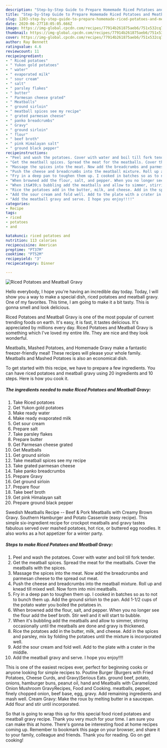 ```yaml
---
description: "Step-by-Step Guide to Prepare Homemade Riced Potatoes and Meatball Gravy"
title: "Step-by-Step Guide to Prepare Homemade Riced Potatoes and Meatball Gravy"
slug: 1203-step-by-step-guide-to-prepare-homemade-riced-potatoes-and-meatball-gravy
date: 2020-06-27T18:05:05.666Z
image: https://img-global.cpcdn.com/recipes/77914b261875aeb6/751x532cq70/riced-potatoes-and-meatball-gravy-recipe-main-photo.jpg
thumbnail: https://img-global.cpcdn.com/recipes/77914b261875aeb6/751x532cq70/riced-potatoes-and-meatball-gravy-recipe-main-photo.jpg
cover: https://img-global.cpcdn.com/recipes/77914b261875aeb6/751x532cq70/riced-potatoes-and-meatball-gravy-recipe-main-photo.jpg
author: Ray Bennett
ratingvalue: 4.6
reviewcount: 11
recipeingredient:
- " Riced potatoes"
- " Yukon gold potatoes"
- " water"
- " evaporated milk"
- " sour cream"
- " salt"
- " parsley flakes"
- " butter"
- " Parmesan cheese grated"
- " Meatballs"
- " ground sirloin"
- " meatball spices see my recipe"
- " grated parmesan cheese"
- " panko breadcrumbs"
- " Gravy"
- " ground sirloin"
- " flour"
- " beef broth"
- " pink Himalayan salt"
- " ground black pepper"
recipeinstructions:
- "Peel and wash the potatoes. Cover with water and boil till fork tender."
- "Get the meatball spices. Spread the meat for the meatballs. Cover the meatballs with the spices."
- "Massage the spices into the meat. Now add the breadcrumbs and parmesan cheese to the spread out meat."
- "Push the cheese and breadcrumbs into the meatball mixture. Roll up and knead till mixed well. Now form into mini meatballs."
- "Fry in a deep pan to toughen them up. I cooked in batches so as to not to bunch them up. Add the ground sirloin to the pan. Add 1-1/2 cups of the potato water you boiled the potatoes in."
- "When browned add the flour, salt, and pepper. When you no longer see the flour add the beef broth. Stir well and it will start to bubble."
- "When it&#39;s bubbling add the meatballs and allow to simmer, stirring occasionally until the meatballs are done and gravy is thickened."
- "Rice the potatoes add in the butter, milk, and cheese. Add in the spices and parsley, mix by folding the potatoes until the mixture is incorporated well."
- "Add the sour cream and fold well. Add to the plate with a crater in the middle."
- "Add the meatball gravy and serve. I hope you enjoy!!!!"
categories:
- Recipe
tags:
- riced
- potatoes
- and

katakunci: riced potatoes and 
nutrition: 113 calories
recipecuisine: American
preptime: "PT37M"
cooktime: "PT52M"
recipeyield: "3"
recipecategory: Dinner

---
```



![Riced Potatoes and Meatball Gravy](https://img-global.cpcdn.com/recipes/77914b261875aeb6/751x532cq70/riced-potatoes-and-meatball-gravy-recipe-main-photo.jpg)

Hello everybody, I hope you're having an incredible day today. Today, I will show you a way to make a special dish, riced potatoes and meatball gravy. One of my favorites. This time, I am going to make it a bit tasty. This is gonna smell and look delicious.

Riced Potatoes and Meatball Gravy is one of the most popular of current trending foods on earth. It's easy, it is fast, it tastes delicious. It's appreciated by millions every day. Riced Potatoes and Meatball Gravy is something which I've loved my entire life. They are nice and they look wonderful.

Meatballs, Mashed Potatoes, and Homemade Gravy make a fantastic freezer-friendly meal! These recipes will please your whole family. Meatballs and Mashed Potatoes is also an economical dish.


To get started with this recipe, we have to prepare a few ingredients. You can have riced potatoes and meatball gravy using 20 ingredients and 10 steps. Here is how you cook it.

<!--inarticleads1-->

##### The ingredients needed to make Riced Potatoes and Meatball Gravy:

1. Take  Riced potatoes
1. Get  Yukon gold potatoes
1. Make ready  water
1. Make ready  evaporated milk
1. Get  sour cream
1. Prepare  salt
1. Take  parsley flakes
1. Prepare  butter
1. Get  Parmesan cheese grated
1. Get  Meatballs
1. Get  ground sirloin
1. Take  meatball spices see my recipe
1. Take  grated parmesan cheese
1. Take  panko breadcrumbs
1. Prepare  Gravy
1. Get  ground sirloin
1. Prepare  flour
1. Take  beef broth
1. Get  pink Himalayan salt
1. Prepare  ground black pepper


Swedish Meatballs Recipe -- Beef &amp; Pork Meatballs with Creamy Brown Gravy. Southern Hamburger and Potato Casserole (easy recipe). This simple six-ingredient recipe for crockpot meatballs and gravy tastes fabulous served over mashed potatoes, hot rice, or buttered egg noodles. It also works as a hot appetizer for a winter party. 

<!--inarticleads2-->

##### Steps to make Riced Potatoes and Meatball Gravy:

1. Peel and wash the potatoes. Cover with water and boil till fork tender.
1. Get the meatball spices. Spread the meat for the meatballs. Cover the meatballs with the spices.
1. Massage the spices into the meat. Now add the breadcrumbs and parmesan cheese to the spread out meat.
1. Push the cheese and breadcrumbs into the meatball mixture. Roll up and knead till mixed well. Now form into mini meatballs.
1. Fry in a deep pan to toughen them up. I cooked in batches so as to not to bunch them up. Add the ground sirloin to the pan. Add 1-1/2 cups of the potato water you boiled the potatoes in.
1. When browned add the flour, salt, and pepper. When you no longer see the flour add the beef broth. Stir well and it will start to bubble.
1. When it&#39;s bubbling add the meatballs and allow to simmer, stirring occasionally until the meatballs are done and gravy is thickened.
1. Rice the potatoes add in the butter, milk, and cheese. Add in the spices and parsley, mix by folding the potatoes until the mixture is incorporated well.
1. Add the sour cream and fold well. Add to the plate with a crater in the middle.
1. Add the meatball gravy and serve. I hope you enjoy!!!!


This is one of the easiest recipes ever, perfect for beginning cooks or anyone looking for simple recipes to. Poutine Burger (Burgers with Fried Potatoes, Cheese Curds, and Gravy)Serious Eats. ground beef, potato, onions, hamburger buns, peanut oil, hand and Meatballs with Caramelized Onion Mushroom GravyRecipes, Food and Cooking. meatballs, pepper, finely chopped onion, beef base, egg, gravy. Add remaining ingredients and mash well. Cream Gravy: Make the roux by melting butter in a saucepan. Add flour and stir until incorporated. 

So that is going to wrap this up for this special food riced potatoes and meatball gravy recipe. Thank you very much for your time. I am sure you can make this at home. There's gonna be interesting food at home recipes coming up. Remember to bookmark this page on your browser, and share it to your family, colleague and friends. Thank you for reading. Go on get cooking!
